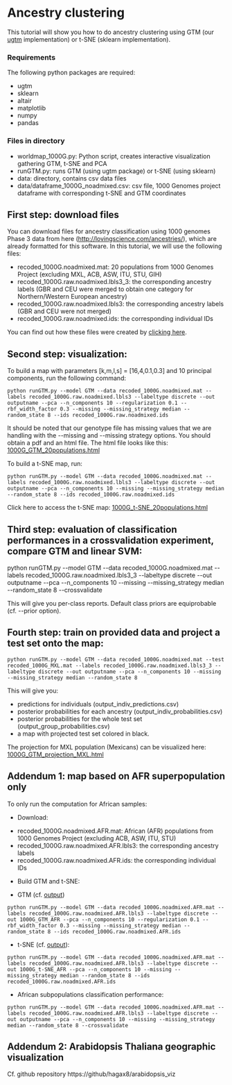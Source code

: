 # Ancestry clustering
This tutorial will show you how to do ancestry clustering using GTM (our [ugtm](https://github.com/hagax8/ugtm) implementation) or t-SNE (sklearn implementation).


### Requirements
The following python packages are required:
* ugtm 
* sklearn
* altair
* matplotlib
* numpy
* pandas

### Files in directory
* worldmap_1000G.py: Python script, creates interactive visualization gathering GTM, t-SNE and PCA 
* runGTM.py: runs GTM (using ugtm package) or t-SNE (using sklearn)
* data: directory, contains csv data files 
* data/dataframe_1000G_noadmixed.csv: csv file, 1000 Genomes project dataframe with corresponding t-SNE and GTM coordinates 

## First step: download files
You can download files for ancestry classification using 1000 genomes Phase 3 data from here (http://lovingscience.com/ancestries/), which are already formatted for this software. In this tutorial, we will use the following files:
- recoded_1000G.noadmixed.mat: 20 populations from 1000 Genomes Project (excluding MXL, ACB, ASW, ITU, STU, GIH)
- recoded_1000G.raw.noadmixed.lbls3_3: the corresponding ancestry labels (GBR and CEU were merged to obtain one category for Northern/Western European ancestry)
- recoded_1000G.raw.noadmixed.lbls3: the corresponding ancestry labels (GBR and CEU were not merged)
- recoded_1000G.raw.noadmixed.ids: the corresponding individual IDs

You can find out how these files were created by [clicking here](https://github.com/hagax8/uGTM/wiki/Appendix:-Generate-ancestry-files).

## Second step: visualization:

To build a map with parameters [k,m,l,s] = [16,4,0.1,0.3] and 10 principal components, run the following command:

```
python runGTM.py --model GTM --data recoded_1000G.noadmixed.mat --labels recoded_1000G.raw.noadmixed.lbls3 --labeltype discrete --out outputname --pca --n_components 10 --regularization 0.1 --rbf_width_factor 0.3 --missing --missing_strategy median --random_state 8 --ids recoded_1000G.raw.noadmixed.ids
```

It should be noted that our genotype file has missing values that we are handling with the --missing and --missing strategy options. You should obtain a pdf and an html file. The html file looks like this:
[1000G_GTM_20populations.html](http://www.lovingscience.com/ancestries/downloads/1000G_GTM_20populations.html)

To build a t-SNE map, run: 

```
python runGTM.py --model GTM --data recoded_1000G.noadmixed.mat --labels recoded_1000G.raw.noadmixed.lbls3 --labeltype discrete --out outputname --pca --n_components 10 --missing --missing_strategy median --random_state 8 --ids recoded_1000G.raw.noadmixed.ids
```

Click here to access the t-SNE map: [1000G_t-SNE_20populations.html](http://www.lovingscience.com/ancestries/downloads/1000G_t-SNE_20populations.html)

## Third step: evaluation of classification performances in a crossvalidation experiment, compare GTM and linear SVM:
python runGTM.py --model GTM --data recoded_1000G.noadmixed.mat --labels recoded_1000G.raw.noadmixed.lbls3_3 --labeltype discrete --out outputname --pca --n_components 10 --missing --missing_strategy median --random_state 8 --crossvalidate

This will give you per-class reports. Default class priors are equiprobable (cf. --prior option).


## Fourth step: train on provided data and project a test set onto the map:
```
python runGTM.py --model GTM --data recoded_1000G.noadmixed.mat --test recoded_1000G_MXL.mat --labels recoded_1000G.raw.noadmixed.lbls3_3 --labeltype discrete --out outputname --pca --n_components 10 --missing --missing_strategy median --random_state 8 
```

This will give you:
* predictions for individuals (output_indiv_predictions.csv)
* posterior probabilities for each ancestry (output_indiv_probabilities.csv) 
* posterior probabilities for the whole test set (output_group_probabilities.csv)
* a map with projected test set colored in black.

The projection for MXL population (Mexicans) can be visualized here: [1000G_GTM_projection_MXL.html](http://www.lovingscience.com/ancestries/downloads/1000G_GTM_projection_MXL.html)

## Addendum 1: map based on AFR superpopulation only 
To only run the computation for African samples:
* Download:
- recoded_1000G.noadmixed.AFR.mat: African (AFR) populations from 1000 Genomes Project (excluding ACB, ASW, ITU, STU)
- recoded_1000G.raw.noadmixed.AFR.lbls3: the corresponding ancestry labels
- recoded_1000G.raw.noadmixed.AFR.ids: the corresponding individual IDs 

* Build GTM and t-SNE: 

- GTM (cf. [output](http://www.lovingscience.com/ancestries/downloads/1000G_GTM_20populations.AFR.html))
```
python runGTM.py --model GTM --data recoded_1000G.noadmixed.AFR.mat --labels recoded_1000G.raw.noadmixed.AFR.lbls3 --labeltype discrete --out 1000G_GTM_AFR --pca --n_components 10 --regularization 0.1 --rbf_width_factor 0.3 --missing --missing_strategy median --random_state 8 --ids recoded_1000G.raw.noadmixed.AFR.ids
```
- t-SNE (cf. [output](http://www.lovingscience.com/ancestries/downloads/1000G_t-SNE_20populations.html)):
```
python runGTM.py --model GTM --data recoded_1000G.noadmixed.AFR.mat --labels recoded_1000G.raw.noadmixed.AFR.lbls3 --labeltype discrete --out 1000G_t-SNE_AFR --pca --n_components 10 --missing --missing_strategy median --random_state 8 --ids recoded_1000G.raw.noadmixed.AFR.ids
```

* African subpopulations classification performance:
```
python runGTM.py --model GTM --data recoded_1000G.noadmixed.AFR.mat --labels recoded_1000G.raw.noadmixed.AFR.lbls3 --labeltype discrete --out outputname --pca --n_components 10 --missing --missing_strategy median --random_state 8 --crossvalidate
```

## Addendum 2: Arabidopsis Thaliana geographic visualization
Cf. github repository https://github/hagax8/arabidopsis_viz 





